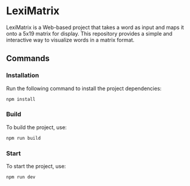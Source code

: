 # LexiMatrix
LexiMatrix is a Web-based project that takes a word as input and maps it onto a 5x19 matrix for display. This repository provides a simple and interactive way to visualize words in a matrix format.
## Commands

### Installation

Run the following command to install the project dependencies:

```bash
npm install
```

### Build

To build the project, use:

```bash
npm run build
```

### Start

To start the project, use:

```bash
npm run dev
```

